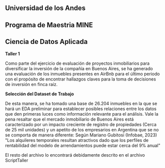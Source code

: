 ## Universidad de los Andes

## Programa de Maestria MINE

## Ciencia de Datos Aplicada

**Taller 1**

Como parte del ejercicio de evaluación de proyectos inmobiliarios para diversificar la inversión de la compañía en Buenos Aires, se ha generado una evaluación de los inmuebles presentes en AirBnb para el último periodo con el propósito de encontrar hallazgos claves para la toma de decisiones de inversión en finca raíz. 

**Selección del Dataset de Trabajo**

De esta manera, se ha tomado una base de 26.204 inmuebles en la que se hará un EDA preliminar para establecer posibles relaciones entre los datos que den primeras luces como información relevante para el análisis. Vale la pena resaltar que el mercado inmobiliario de Buenos Aires está caracterizado por un impacto creciente de registro de propiedades (Cerca de 25 mil unidades) y un apetito de los empresarios en Argentina que se no se comporta de manera diferente: Según Mariano Gubitosi (Infobae, 2023) "Los alquileres temporales resultan atractivos dado que los perfiles de rentabilidad del modelo de arrendamientos puede estar cerca del 9% anual"


El resto del archivo lo encontrará debidamente descrito en el archivo ScriptTaller
